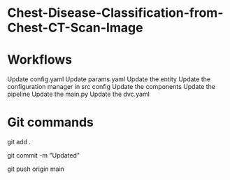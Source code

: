 # Chest-Disease-Classification-from-Chest-CT-Scan-Image

# Workflows
Update config.yaml
Update params.yaml
Update the entity
Update the configuration manager in src config
Update the components
Update the pipeline
Update the main.py
Update the dvc.yaml


# Git commands

git add .

git commit -m "Updated"

git push origin main